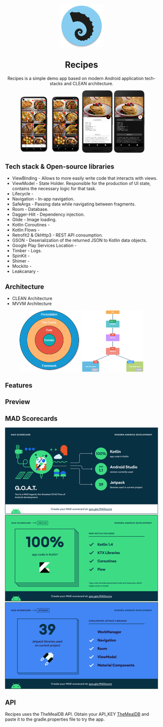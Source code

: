 <p align="center">
<img src="app/src/main/res/mipmap-xxhdpi/ic_launcher_round.png" align="center" />
</p>

<h1 align="center">Recipes</h1>

<p align="center">  
Recipes is a simple demo app based on modern Android application tech-stacks and CLEAN architecture.
</p>

<p align="center">
<img src="previews/fav_day.png" width="20%"/> <img src="previews/fav_night.png" width="20%"/> <img src="previews/detail_day.png" width="20%"/> <img src="previews/detail_night.png" width="20%"/>
</p>

## Tech stack & Open-source libraries

- ViewBinding - Allows to more easily write code that interacts with views.
- ViewModel - State Holder. Responsible for the production of UI state, contains the necessary logic for that task.
- Lifecycle - 
- Navigation - In-app navigation.
- SafeArgs - Passing data while navigating between fragments.
- Room - Database.
- Dagger-Hilt - Dependency injection.
- Glide - Image loading.
- Kotlin Coroutines -
- Kotlin Flows - 
- Retrofit2 & OkHttp3 - REST API consumption.
- GSON - Deserialization of the returned JSON to Kotlin data objects.
- Google Play Services Location - 
- Timber - Logs.
- SpinKit - 
- Shimer - 
- Mockito - 
- Leakcanary - 

## Architecture

- CLEAN Architecture
- MVVM Architecture

<p align="center">
<img src="previews/clean.png" width="40%"/> <img src="previews/architecture_1.png" width="40%"/>


## Features



## Preview

## MAD Scorecards
<img src="previews/summary.png"/>
<img src="previews/kotlin.png"/>
<img src="previews/jetpack.png"/>

## API

Recipes uses the TheMealDB API. Obtain your API_KEY [TheMealDB](https://www.themealdb.com/api.php) and paste it to the gradle.properties file to try the app.

